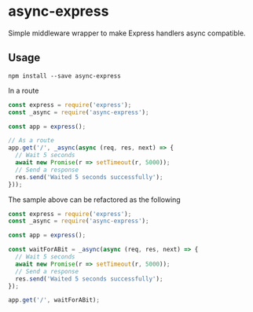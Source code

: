# async-express

Simple middleware wrapper to make Express handlers async compatible.

## Usage

`npm install --save async-express`

In a route

```js
const express = require('express');
const _async = require('async-express');

const app = express();

// As a route
app.get('/', _async(async (req, res, next) => {
  // Wait 5 seconds
  await new Promise(r => setTimeout(r, 5000));
  // Send a response
  res.send('Waited 5 seconds successfully');
}));
```

The sample above can be refactored as the following

```js
const express = require('express');
const _async = require('async-express');

const app = express();

const waitForABit = _async(async (req, res, next) => {
  // Wait 5 seconds
  await new Promise(r => setTimeout(r, 5000));
  // Send a response
  res.send('Waited 5 seconds successfully');
});

app.get('/', waitForABit);
```
